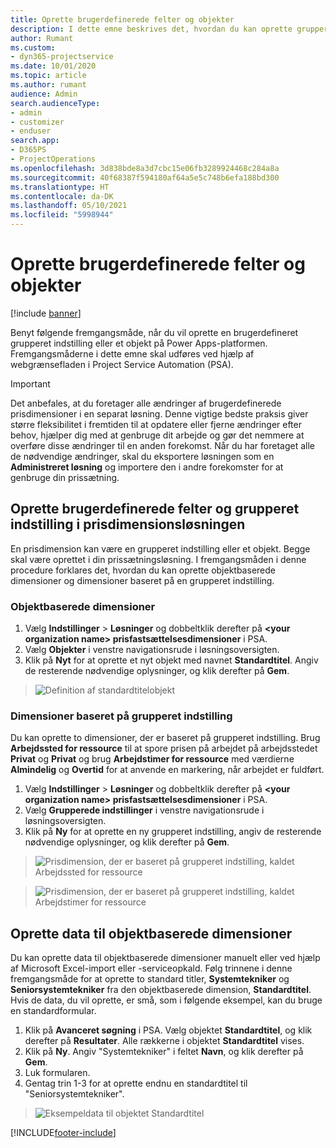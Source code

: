 ```yaml
---
title: Oprette brugerdefinerede felter og objekter
description: I dette emne beskrives det, hvordan du kan oprette grupperede indstillinger og objekter i din egen løsning i Power Apps-platformen.
author: Rumant
ms.custom:
- dyn365-projectservice
ms.date: 10/01/2020
ms.topic: article
ms.author: rumant
audience: Admin
search.audienceType:
- admin
- customizer
- enduser
search.app:
- D365PS
- ProjectOperations
ms.openlocfilehash: 3d838bde8a3d7cbc15e06fb3289924468c284a8a
ms.sourcegitcommit: 40f68387f594180af64a5e5c748b6efa188bd300
ms.translationtype: HT
ms.contentlocale: da-DK
ms.lasthandoff: 05/10/2021
ms.locfileid: "5998944"
---
```

# <a name="create-custom-fields-and-entities"></a>Oprette brugerdefinerede felter og objekter 

[!include [banner](../includes/psa-now-project-operations.md)]

Benyt følgende fremgangsmåde, når du vil oprette en brugerdefineret grupperet indstilling eller et objekt på Power Apps-platformen.  
Fremgangsmåderne i dette emne skal udføres ved hjælp af webgrænsefladen i Project Service Automation (PSA).

> [!IMPORTANT]
> Det anbefales, at du foretager alle ændringer af brugerdefinerede prisdimensioner i en separat løsning. Denne vigtige bedste praksis giver større fleksibilitet i fremtiden til at opdatere eller fjerne ændringer efter behov, hjælper dig med at genbruge dit arbejde og gør det nemmere at overføre disse ændringer til en anden forekomst. Når du har foretaget alle de nødvendige ændringer, skal du eksportere løsningen som en **Administreret løsning** og importere den i andre forekomster for at genbruge din prissætning.

  
## <a name="create-custom-fields-and-option-sets-in-the-pricing-dimension-solution"></a>Oprette brugerdefinerede felter og grupperet indstilling i prisdimensionsløsningen

En prisdimension kan være en grupperet indstilling eller et objekt. Begge skal være oprettet i din prissætningsløsning. I fremgangsmåden i denne procedure forklares det, hvordan du kan oprette objektbaserede dimensioner og dimensioner baseret på en grupperet indstilling.

### <a name="entity-based-dimensions"></a>Objektbaserede dimensioner

1. Vælg **Indstillinger** > **Løsninger** og dobbeltklik derefter på **\<your organization name> prisfastsættelsesdimensioner** i PSA.
2. Vælg **Objekter** i venstre navigationsrude i løsningsoversigten.
3. Klik på **Nyt** for at oprette et nyt objekt med navnet **Standardtitel**. Angiv de resterende nødvendige oplysninger, og klik derefter på **Gem**.

> ![Definition af standardtitelobjekt](media/Standard-Title-entity-definition.png)


### <a name="option-set-based-dimensions"></a>Dimensioner baseret på grupperet indstilling 
Du kan oprette to dimensioner, der er baseret på grupperet indstilling. Brug **Arbejdssted for ressource** til at spore prisen på arbejdet på arbejdsstedet **Privat** og **Privat** og brug **Arbejdstimer for ressource** med værdierne **Almindelig** og **Overtid** for at anvende en markering, når arbejdet er fuldført.


1. Vælg **Indstillinger** > **Løsninger** og dobbeltklik derefter på **\<your organization name> prisfastsættelsesdimensioner** i PSA. 
2. Vælg **Grupperede indstillinger** i venstre navigationsrude i løsningsoversigten. 
3. Klik på **Ny** for at oprette en ny grupperet indstilling, angiv de resterende nødvendige oplysninger, og klik derefter på **Gem**.

> ![Prisdimension, der er baseret på grupperet indstilling, kaldet Arbejdssted for ressource ](media/Option-set-PD-called-Resource-Work-Location.png)

> ![Prisdimension, der er baseret på grupperet indstilling, kaldet Arbejdstimer for ressource ](media/Option-set-PD-called-Resource-Work-Hours.PNG)


## <a name="create-data-for-entity-based-dimensions"></a>Oprette data til objektbaserede dimensioner

Du kan oprette data til objektbaserede dimensioner manuelt eller ved hjælp af Microsoft Excel-import eller -serviceopkald. Følg trinnene i denne fremgangsmåde for at oprette to standard titler, **Systemtekniker** og **Seniorsystemtekniker** fra den objektbaserede dimension, **Standardtitel**. Hvis de data, du vil oprette, er små, som i følgende eksempel, kan du bruge en standardformular.

1. Klik på **Avanceret søgning** i PSA. Vælg objektet **Standardtitel**, og klik derefter på **Resultater**. Alle rækkerne i objektet **Standardtitel** vises.
2. Klik på **Ny**. Angiv "Systemtekniker" i feltet **Navn**, og klik derefter på **Gem**.
3. Luk formularen. 
4. Gentag trin 1-3 for at oprette endnu en standardtitel til "Seniorsystemtekniker".

> ![Eksempeldata til objektet Standardtitel ](media/ST-data.png)




[!INCLUDE[footer-include](../includes/footer-banner.md)]